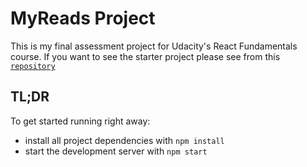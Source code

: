 # MyReads Project

This is my final assessment project for Udacity's React Fundamentals course. If you want to see the starter project please see from this [`repository`](https://github.com/udacity/reactnd-project-myreads-starter)

## TL;DR

To get started running right away:

* install all project dependencies with `npm install`
* start the development server with `npm start`
